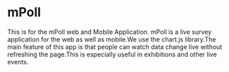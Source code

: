 # mPoll
This is for the mPoll web and Mobile Application.
mPoll is a live survey application for the web as well as mobile.We use the chart.js library.The main feature of this app is that people can watch data change live without refreshing the page.This is especially useful in exhibitions and other live events.


